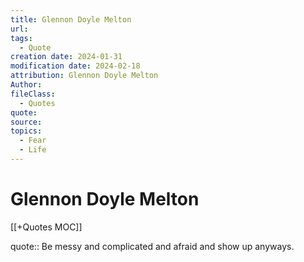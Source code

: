 ```yaml
---
title: Glennon Doyle Melton
url: 
tags:
  - Quote
creation date: 2024-01-31
modification date: 2024-02-18
attribution: Glennon Doyle Melton
Author: 
fileClass:
  - Quotes
quote: 
source: 
topics:
  - Fear
  - Life
---
```


# Glennon Doyle Melton

[[+Quotes MOC]]

quote:: Be messy and complicated and afraid and show up anyways.
